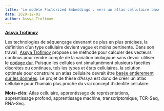 ```yaml
---
title: 'Le modèle Factorized Embeddings : vers un atlas cellulaire basé sur les données de séquençage'
date: 2020-12-01
author: Assya Trofimov
---
```


[**Assya Trofimov**](/author/assya-trofimov)

<!--more-->

Les technologies de séquençage devenant de plus en plus précises, la définition d’un type cellulaire devient vague et moins pertinente. Dans son travail, [Assya Trofimov](/author/assya-trofimov) propose une méthode pour calculer des vecteurs continus pour rendre compte de la variation biologique sans devoir utiliser le [codage dur](https://fr.qaz.wiki/wiki/Hard_coding). Puisque les cellules ont simultanément plusieurs facettes discrètes ou continues, tels les types et états cellulaires, la solution optimale pour construire un atlas cellulaire devrait être [basée entièrement sur les données](/publication/2020_trofimov_factorized). Le projet de thèse d’Assya est donc de créer un atlas cellulaire pour l’humain plus proche du vrai concept d’identité cellulaire.

**Mots-clés:** Atlas cellulaire, apprentissage de représentations, apprentissage profond, apprentissage machine, transcriptomique, TCR-Seq, RNA-Seq.
